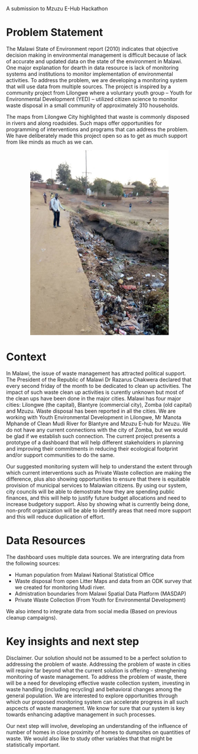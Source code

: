 A submission to Mzuzu E-Hub Hackathon

# Problem Statement

The Malawi State of Environment report (2010) indicates that objective decision making in environmental management is difficult because of lack of accurate and updated data on the state of the environment in Malawi. One major explanation for dearth in data resource is lack of monitoring systems and institutions to monitor implementation of environmental activities. To address the problem, we are developing a monitoring system that will use data from multiple sources. The project is inspired by a community project from Lilongwe where a voluntary youth group – Youth for Environmental Development (YED) – utilized citizen science to monitor waste disposal in a small community of approximately 310 households.  

The maps from Lilongwe City highlighted that waste is commonly disposed in rivers and along roadsides. Such maps offer opportunities for programming of interventions and programs that can address the problem. We have deliberately made this project open so as to get as much support from like minds as much as we can.

<p align="center">
  <img height="500" src="https://github.com/Kalondepatrick/community_waste_Management/blob/main/image.jpeg">
</p>

# Context

In Malawi, the issue of waste management has attracted political support.  The President of the Republic of Malawi Dr Razarus Chakwera declared that every second friday of the month to be dedicated to clean up activities. The impact of such waste clean up activities is curently unknown but most of the clean ups have been done in the major cities. Malawi has four major cities: Lilongwe (the capital), Blantyre (commercial city), Zomba (old capital) and Mzuzu. Waste disposal has been reported in all the cities. We are working with Youth Environmental Development in Lilongwe, Mr Manota Mphande of Clean Mudi River for Blantyre and Mzuzu E-hub for Mzuzu. We do not have any current connections with the city of Zomba, but we would be glad if we establish such connection. The current project presents a prototype of a dashboard that will help different stakeholders in planning and improving their commitments in reducing their ecological footprint and/or support communities to do the same. 

Our suggested monitoring system will help to understand the extent through which current interventions such as Private Waste collection are making the difference, plus also showing opportunities to ensure that there is equitable provision of municipal services to Malawian citizens. By using our system, city councils will be able to demostrate how they are spending public finances, and this will help to justify future budget allocations and need to increase budgetory support. Also by showing what is currently being done, non-profit organization will be able to identify areas that need more support and this will reduce duplication of effort. 

# Data Resources

The dashboard uses multiple data sources. We are intergrating data from the following sources:
- Human population from Malawi National Statistical Office
- Waste disposal from open Litter Maps and data from an ODK survey that we created for monitoring Mudi river.
- Admistration boundaries from Malawi Spatial Data Platform (MASDAP) 
- Private Waste Collection (From Youth for Environmental Development)

We also intend to integrate data from social media (Based on previous cleanup campaigns). 

# Key insights and next step

Disclaimer. Our solution should not be assumed to be a perfect solution to addressing the problem of waste. Addressing the problem of waste in cities will require far beyond what the current solution is offering - strenghening monitoring of waste management. To address the problem of waste, there will be a need for developing effective waste collection system, investing in waste handling (including recycling) and behavioral changes among the general population. We are interested to explore opportunities through which our proposed monitoring system can accelerate progress in all such aspcects of waste management. We know for sure that our system is key towards enhancing adaptive management in such processes. 

Our next step will involve, developing an understanding of  the influence of number of homes in close proximity of homes to dumpsites on quantities of waste. We would also like to study other variables that that might be statistically important. 
